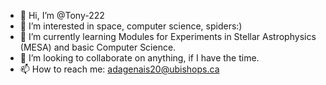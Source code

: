- 👋 Hi, I’m @Tony-222
- 👀 I’m interested in space, computer science, spiders:)
- 🌱 I’m currently learning Modules for Experiments in Stellar Astrophysics (MESA) and basic Computer Science.
- 💞️ I’m looking to collaborate on anything, if I have the time.
- 📫 How to reach me: adagenais20@ubishops.ca

<!---
Tony-222/Tony-222 is a ✨ special ✨ repository because its `README.md` (this file) appears on your GitHub profile.
You can click the Preview link to take a look at your changes.
--->
